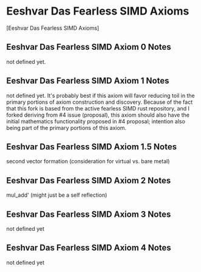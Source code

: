 # Eeshvar Das Fearless SIMD Axioms
[Eeshvar Das Fearless SIMD Axioms]
## Eeshvar Das Fearless SIMD Axiom 0 Notes 
not defined yet.
## Eeshvar Das Fearless SIMD Axiom 1 Notes 
not defined yet.
It's probably best if this axiom will favor reducing toil in the 
primary portions of axiom construction and discovery.
Because of the fact that this fork is based from 
the active fearless SIMD rust repository,
and I forked deriving from #4 issue (proposal),
this axiom should also have the 
initial mathematics functionality 
proposed in #4 proposal;
intention also being part of the primary portions of this axiom.
## Eeshvar Das Fearless SIMD Axiom 1.5 Notes 
second vector formation (consideration for virtual vs. bare metal)
## Eeshvar Das Fearless SIMD Axiom 2 Notes 
mul_add' (might just be a self reflection)
## Eeshvar Das Fearless SIMD Axiom 3 Notes 
not defined yet
## Eeshvar Das Fearless SIMD Axiom 4 Notes 
not defined yet 
